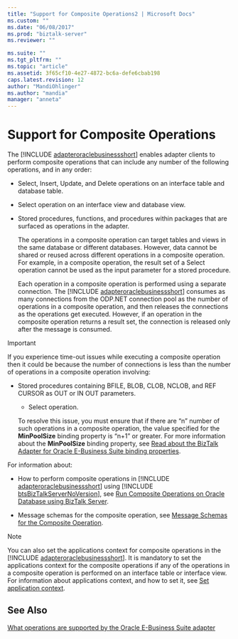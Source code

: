 ```yaml
---
title: "Support for Composite Operations2 | Microsoft Docs"
ms.custom: ""
ms.date: "06/08/2017"
ms.prod: "biztalk-server"
ms.reviewer: ""

ms.suite: ""
ms.tgt_pltfrm: ""
ms.topic: "article"
ms.assetid: 3f65cf10-4e27-4872-bc6a-defe6cbab198
caps.latest.revision: 12
author: "MandiOhlinger"
ms.author: "mandia"
manager: "anneta"
---
```

# Support for Composite Operations
The [!INCLUDE [adapteroraclebusinessshort](../../includes/adapteroraclebusinessshort-md.md)] enables adapter clients to perform composite operations that can include any number of the following operations, and in any order:  
  
- Select, Insert, Update, and Delete operations on an interface table and database table.  
  
- Select operation on an interface view and database view.  
  
- Stored procedures, functions, and procedures within packages that are surfaced as operations in the adapter.  
  
  The operations in a composite operation can target tables and views in the same database or different databases. However, data cannot be shared or reused across different operations in a composite operation. For example, in a composite operation, the result set of a Select operation cannot be used as the input parameter for a stored procedure.  
  
  Each operation in a composite operation is performed using a separate connection. The [!INCLUDE [adapteroraclebusinessshort](../../includes/adapteroraclebusinessshort-md.md)] consumes as many connections from the ODP.NET connection pool as the number of operations in a composite operation, and then releases the connections as the operations get executed. However, if an operation in the composite operation returns a result set, the connection is released only after the message is consumed.  
  
> [!IMPORTANT]
>  If you experience time-out issues while executing a composite operation then it could be because the number of connections is less than the number of operations in a composite operation involving:  
> 
> - Stored procedures containing BFILE, BLOB, CLOB, NCLOB, and REF CURSOR as OUT or IN OUT parameters.  
>   -   Select operation.  
> 
>   To resolve this issue, you must ensure that if there are “n” number of such operations in a composite operation, the value specified for the **MinPoolSize** binding property is “n+1” or greater. For more information about the **MinPoolSize** binding property, see [Read about the BizTalk Adapter for Oracle E-Business Suite binding properties](../../adapters-and-accelerators/adapter-oracle-ebs/read-about-the-biztalk-adapter-for-oracle-e-business-suite-binding-properties.md).  
  
 For information about:  
  
- How to perform composite operations in [!INCLUDE [adapteroraclebusinessshort](../../includes/adapteroraclebusinessshort-md.md)] using [!INCLUDE [btsBizTalkServerNoVersion](../../includes/btsbiztalkservernoversion-md.md)], see  [Run Composite Operations on Oracle Database using BizTalk Server](../../adapters-and-accelerators/adapter-oracle-database/run-composite-operations-on-oracle-database-using-biztalk-server.md).  
  
- Message schemas for the composite operation, see [Message Schemas for the Composite Operation](../../adapters-and-accelerators/adapter-oracle-ebs/message-schemas-for-the-composite-operation1.md).  
  
> [!NOTE]
>  You can also set the applications context for composite operations in the [!INCLUDE [adapteroraclebusinessshort](../../includes/adapteroraclebusinessshort-md.md)]. It is mandatory to set the applications context for the composite operations if any of the operations in a composite operation is performed on an interface table or interface view. For information about applications context, and how to set it, see [Set application context](../../adapters-and-accelerators/adapter-oracle-ebs/set-application-context.md).  
  
## See Also  
 [What operations are supported by the Oracle E-Business Suite adapter](../../adapters-and-accelerators/adapter-oracle-ebs/what-operations-are-supported-by-the-oracle-e-business-suite-adapter.md)
